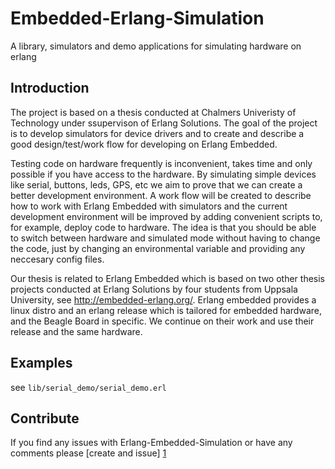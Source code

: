 # Embedded-Erlang-Simulation
A library, simulators and demo applications for simulating hardware on erlang

## Introduction
The project is based on a thesis conducted at Chalmers Univeristy of Technology under ssupervison of Erlang Solutions. The goal of the project is to develop simulators for device drivers and to create and describe a good design/test/work flow for developing on Erlang Embedded.

Testing code on hardware frequently is inconvenient, takes time and only possible if you have access to the hardware. By simulating simple devices like serial, buttons, leds, GPS, etc we aim to prove that we can create a better development environment. A work flow will be created to describe how to work with Erlang Embedded with simulators and the current development environment will be improved by adding convenient scripts to, for example, deploy code to hardware. The idea is that you should be able to switch between hardware and simulated mode without having to change the code, just by changing an environmental variable and providing any neccesary config files.

Our thesis is related to Erlang Embedded which is based on two other thesis projects conducted at Erlang Solutions by four students from Uppsala University, see http://embedded-erlang.org/. Erlang embedded provides a linux distro and an erlang release which is tailored for embedded hardware, and the Beagle Board in specific. We continue on their work and use their release and the same hardware.

## Examples
see `lib/serial_demo/serial_demo.erl`

## Contribute
If you find any issues with Erlang-Embedded-Simulation or have any comments please [create and issue] [1]

[1]: https://github.com/EmbeddedErlang/Embedded-Erlang-Simulation/issues "Erlang-Embedded-Simulation issues"
